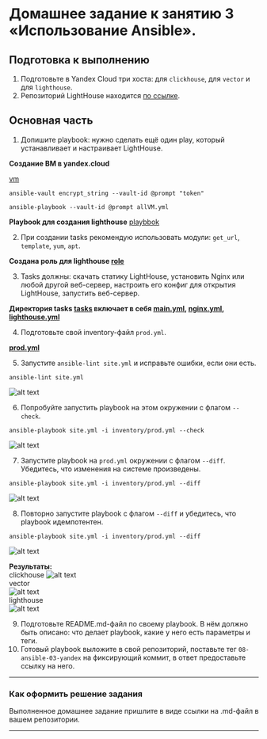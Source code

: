 # Домашнее задание к занятию 3 «Использование Ansible».

## Подготовка к выполнению

1. Подготовьте в Yandex Cloud три хоста: для `clickhouse`, для `vector` и для `lighthouse`.
2. Репозиторий LightHouse находится [по ссылке](https://github.com/VKCOM/lighthouse).

## Основная часть

1. Допишите playbook: нужно сделать ещё один play, который устанавливает и настраивает LightHouse.

**Создание ВМ в yandex.cloud**  

[vm]()

```
ansible-vault encrypt_string --vault-id @prompt "token"
```

```
ansible-playbook --vault-id @prompt allVM.yml
```

**Playbook для создания lighthouse** 
[playbbok]()


2. При создании tasks рекомендую использовать модули: `get_url`, `template`, `yum`, `apt`.

**Создана роль для lighthouse [role]()**  

3. Tasks должны: скачать статику LightHouse, установить Nginx или любой другой веб-сервер, настроить его конфиг для открытия LightHouse, запустить веб-сервер.

**Директория tаsks [tasks]() включает в себя [main.yml](), [nginx.yml](), [lighthouse.yml]()**  

4. Подготовьте свой inventory-файл `prod.yml`.

**[prod.yml]()**

5. Запустите `ansible-lint site.yml` и исправьте ошибки, если они есть.

```
ansible-lint site.yml 
```

![alt text]()  

6. Попробуйте запустить playbook на этом окружении с флагом `--check`.

```
ansible-playbook site.yml -i inventory/prod.yml --check
```

![alt text]()  

7. Запустите playbook на `prod.yml` окружении с флагом `--diff`. Убедитесь, что изменения на системе произведены.

```
ansible-playbook site.yml -i inventory/prod.yml --diff
```

![alt text]()  

8. Повторно запустите playbook с флагом `--diff` и убедитесь, что playbook идемпотентен.

```
ansible-playbook site.yml -i inventory/prod.yml --diff
```

![alt text]() 

**Результаты:**  
clickhouse
![alt text]()  
vector  
![alt text]()  
lighthouse  
![alt text]()  

9. Подготовьте README.md-файл по своему playbook. В нём должно быть описано: что делает playbook, какие у него есть параметры и теги.
10. Готовый playbook выложите в свой репозиторий, поставьте тег `08-ansible-03-yandex` на фиксирующий коммит, в ответ предоставьте ссылку на него.

---

### Как оформить решение задания

Выполненное домашнее задание пришлите в виде ссылки на .md-файл в вашем репозитории.

---
